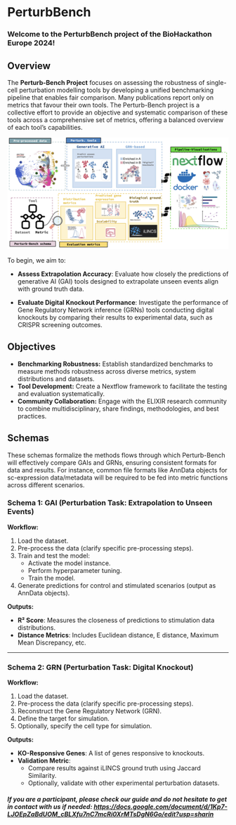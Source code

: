  # PerturbBench
### Welcome to the PerturbBench project of the BioHackathon Europe 2024!

## Overview
The **Perturb-Bench Project** focuses on assessing the robustness of single-cell perturbation modelling tools by developing a unified benchmarking pipeline that enables fair comparison. Many publications report only on metrics that favour their own tools. The Perturb-Bench project is a collective effort to provide an objective and systematic comparison of these tools across a comprehensive set of metrics, offering a balanced overview of each tool’s capabilities.

![Perturb-Bench Workflow](.github/094D9F5B-09B7-480F-89A1-84D2D1045B2F.jpeg)


To begin, we aim to:

- **Assess Extrapolation Accuracy**: Evaluate how closely the predictions of generative AI (GAI) tools designed to extrapolate unseen events align with ground truth data.

- **Evaluate Digital Knockout Performance**: Investigate the performance of Gene Regulatory Network inference (GRNs) tools conducting digital knockouts by comparing their results to experimental data, such as CRISPR screening outcomes.

## Objectives

- **Benchmarking Robustness:** Establish standardized benchmarks to measure methods robustness across diverse metrics, system distributions and datasets.
- **Tool Development:** Create a Nextflow framework to facilitate the testing and evaluation systematically.
- **Community Collaboration:** Engage with the ELIXIR research community to combine multidisciplinary, share findings, methodologies, and best practices.

## Schemas

These schemas formalize the methods flows through which Perturb-Bench will effectively compare GAIs and GRNs, ensuring consistent formats for data and results. For instance, common file formats like AnnData objects for sc-expression data/metadata will be required to be fed into metric functions across different scenarios.

### **Schema 1: GAI (Perturbation Task: Extrapolation to Unseen Events)**

**Workflow:**

1. Load the dataset.  
2. Pre-process the data (clarify specific pre-processing steps).  
3. Train and test the model:  
   - Activate the model instance.  
   - Perform hyperparameter tuning.  
   - Train the model.  
4. Generate predictions for control and stimulated scenarios (output as AnnData objects).  

**Outputs:**

- **R² Score**: Measures the closeness of predictions to stimulation data distributions.  
- **Distance Metrics**: Includes Euclidean distance, E distance, Maximum Mean Discrepancy, etc.  

---

### **Schema 2: GRN (Perturbation Task: Digital Knockout)**

**Workflow:**

1. Load the dataset.  
2. Pre-process the data (clarify specific pre-processing steps).  
3. Reconstruct the Gene Regulatory Network (GRN).  
4. Define the target for simulation.  
5. Optionally, specify the cell type for simulation.  

**Outputs:**

- **KO-Responsive Genes**: A list of genes responsive to knockouts.  
- **Validation Metric**:  
  - Compare results against iLINCS ground truth using Jaccard Similarity.  
  - Optionally, validate with other experimental perturbation datasets.

##### If you are a participant, please check our guide and do not hesitate to get in contact with us if needed: https://docs.google.com/document/d/1Kp7-LJOEpZaBdUOM_cBLXfu7nC7mcRi0XrMTsDgN6Go/edit?usp=sharin

